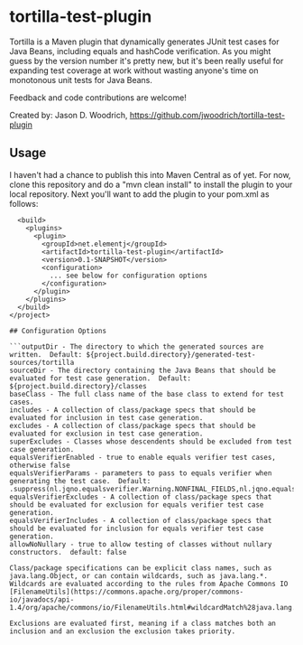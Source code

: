 # tortilla-test-plugin
Tortilla is a Maven plugin that dynamically generates JUnit test cases for Java Beans, including equals and hashCode verification.
As you might guess by the version number it's pretty new, but it's been really useful for expanding test coverage at work
without wasting anyone's time on monotonous unit tests for Java Beans.

Feedback and code contributions are welcome!

Created by: Jason D. Woodrich, https://github.com/jwoodrich/tortilla-test-plugin

## Usage

I haven't had a chance to publish this into Maven Central as of yet.  For now, clone this repository and do a "mvn clean install" 
to install the plugin to your local repository.  Next you'll want to add the plugin to your pom.xml as follows:

```<project>
  <build>
    <plugins>
      <plugin>
        <groupId>net.elementj</groupId>
        <artifactId>tortilla-test-plugin</artifactId>
        <version>0.1-SNAPSHOT</version>
        <configuration>
          ... see below for configuration options
        </configuration>
      </plugin>
    </plugins>
  </build>
</project>

## Configuration Options

```outputDir - The directory to which the generated sources are written.  Default: ${project.build.directory}/generated-test-sources/tortilla
sourceDir - The directory containing the Java Beans that should be evaluated for test case generation.  Default: ${project.build.directory}/classes
baseClass - The full class name of the base class to extend for test cases.
includes - A collection of class/package specs that should be evaluated for inclusion in test case generation.
excludes - A collection of class/package specs that should be evaluated for exclusion in test case generation.
superExcludes - Classes whose descendents should be excluded from test case generation.
equalsVerifierEnabled - true to enable equals verifier test cases, otherwise false
equalsVerifierParams - parameters to pass to equals verifier when generating the test case.  Default: .suppress(nl.jqno.equalsverifier.Warning.NONFINAL_FIELDS,nl.jqno.equalsverifier.Warning.STRICT_INHERITANCE)
equalsVerifierExcludes - A collection of class/package specs that should be evaluated for exclusion for equals verifier test case generation.
equalsVerifierIncludes - A collection of class/package specs that should be evaluated for inclusion for equals verifier test case generation.
allowNoNullary - true to allow testing of classes without nullary constructors.  default: false

Class/package specifications can be explicit class names, such as java.lang.Object, or can contain wildcards, such as java.lang.*.  Wildcards are evaluated according to the rules from Apache Commons IO [FilenameUtils](https://commons.apache.org/proper/commons-io/javadocs/api-1.4/org/apache/commons/io/FilenameUtils.html#wildcardMatch%28java.lang.String,%20java.lang.String%29).

Exclusions are evaluated first, meaning if a class matches both an inclusion and an exclusion the exclusion takes priority.
